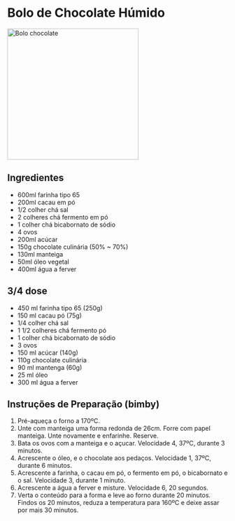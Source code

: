 # Bolo de Chocolate Húmido

<img alt="Bolo chocolate" src="http://www.helenagasparetto.com.br/wp-content/uploads/DSC01746.jpg" width="300">

## Ingredientes
* 600ml farinha tipo 65
* 200ml cacau em pó
* 1/2 colher chá sal
* 2 colheres chá fermento em pó
* 1 colher chá bicabornato de sódio
* 4 ovos
* 200ml acúcar
* 150g chocolate culinária (50% ~ 70%)
* 130ml manteiga
* 50ml óleo vegetal
* 400ml água a ferver

## 3/4 dose
* 450 ml farinha tipo 65 (250g)
* 150 ml cacau pó (75g)
* 1/4 colher chá sal
* 1 1/2 colheres chá fermento pó
* 1 colher chá bicabornato de sódio
* 3 ovos
* 150 ml acúcar (140g)
* 110g chocolate culinária
* 90 ml mantenga (60g)
* 25 ml óleo
* 300 ml água a ferver

## Instruções de Preparação (bimby)
1. Pré-aqueça o forno a 170ºC.
2. Unte com manteiga uma forma redonda de 26cm. Forre com papel manteiga. Unte novamente e enfarinhe. Reserve.
3. Bata os ovos com a manteiga e o açucar. Velocidade 4, 37ºC, durante 3 minutos.
4. Acrescente o óleo, e o chocolate aos pedaços. Velocidade 1, 37ºC, durante 6 minutos.
5. Acrescente a farinha, o cacau em pó, o fermento em pó, o bicabornato e o sal. Velocidade 3, durante 1 minuto.
6. Acrescente a água a ferver e misture. Velocidade 6, 20 segundos.
7. Verta o conteúdo para a forma e leve ao forno durante 20 minutos. Findos os 20 minutos, reduza a temperatura para 160ºC e deixe assar por mais 30 minutos.
